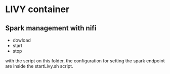 # LIVY container
## Spark management with nifi

- dowload 
- start
- stop

with the script on this folder, the configuration for setting the spark endpoint are inside the startLivy.sh script.